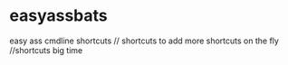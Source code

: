 # easyassbats
easy ass cmdline shortcuts // shortcuts to add more shortcuts on the fly //shortcuts big time
